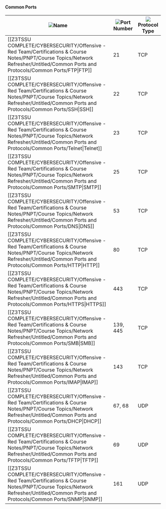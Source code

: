 #### Common Ports

|![](https://www.notion.so/icons/font_gray.svg)Name|![](https://www.notion.so/icons/list_gray.svg)Port Number|![](https://www.notion.so/icons/description_gray.svg)Protocol Type|
|---|---|---|
|[[Z3TSSU COMPLETE/CYBERSECURITY/Offensive - Red Team/Certifications & Course Notes/PNPT/Course Topics/Network Refresher/Untitled/Common Ports and Protocols/Common Ports/FTP\|FTP]]|21|TCP|
|[[Z3TSSU COMPLETE/CYBERSECURITY/Offensive - Red Team/Certifications & Course Notes/PNPT/Course Topics/Network Refresher/Untitled/Common Ports and Protocols/Common Ports/SSH\|SSH]]|22|TCP|
|[[Z3TSSU COMPLETE/CYBERSECURITY/Offensive - Red Team/Certifications & Course Notes/PNPT/Course Topics/Network Refresher/Untitled/Common Ports and Protocols/Common Ports/Telnet\|Telnet]]|23|TCP|
|[[Z3TSSU COMPLETE/CYBERSECURITY/Offensive - Red Team/Certifications & Course Notes/PNPT/Course Topics/Network Refresher/Untitled/Common Ports and Protocols/Common Ports/SMTP\|SMTP]]|25|TCP|
|[[Z3TSSU COMPLETE/CYBERSECURITY/Offensive - Red Team/Certifications & Course Notes/PNPT/Course Topics/Network Refresher/Untitled/Common Ports and Protocols/Common Ports/DNS\|DNS]]|53|TCP|
|[[Z3TSSU COMPLETE/CYBERSECURITY/Offensive - Red Team/Certifications & Course Notes/PNPT/Course Topics/Network Refresher/Untitled/Common Ports and Protocols/Common Ports/HTTP\|HTTP]]|80|TCP|
|[[Z3TSSU COMPLETE/CYBERSECURITY/Offensive - Red Team/Certifications & Course Notes/PNPT/Course Topics/Network Refresher/Untitled/Common Ports and Protocols/Common Ports/HTTPS\|HTTPS]]|443|TCP|
|[[Z3TSSU COMPLETE/CYBERSECURITY/Offensive - Red Team/Certifications & Course Notes/PNPT/Course Topics/Network Refresher/Untitled/Common Ports and Protocols/Common Ports/SMB\|SMB]]|139, 445|TCP|
|[[Z3TSSU COMPLETE/CYBERSECURITY/Offensive - Red Team/Certifications & Course Notes/PNPT/Course Topics/Network Refresher/Untitled/Common Ports and Protocols/Common Ports/IMAP\|IMAP]]|143|TCP|
|[[Z3TSSU COMPLETE/CYBERSECURITY/Offensive - Red Team/Certifications & Course Notes/PNPT/Course Topics/Network Refresher/Untitled/Common Ports and Protocols/Common Ports/DHCP\|DHCP]]|67, 68|UDP|
|[[Z3TSSU COMPLETE/CYBERSECURITY/Offensive - Red Team/Certifications & Course Notes/PNPT/Course Topics/Network Refresher/Untitled/Common Ports and Protocols/Common Ports/TFTP\|TFTP]]|69|UDP|
|[[Z3TSSU COMPLETE/CYBERSECURITY/Offensive - Red Team/Certifications & Course Notes/PNPT/Course Topics/Network Refresher/Untitled/Common Ports and Protocols/Common Ports/SNMP\|SNMP]]|161|UDP|